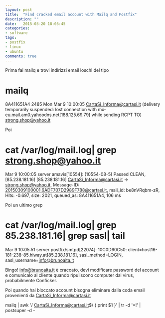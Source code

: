 ```yaml
---
layout: post
title:  "Find cracked email account with Mailq and Postfix"
description: ""
date:   2015-03-20 18:05:45
categories:
- software
tags:
- postfix
- linux
- ubuntu
comments: true
---
```


Prima fai mailq e trovi indirizzi email loschi del tipo

# mailq
8A411651A4     2485 Mon Mar  9 10:00:05  CartaSi_Informa@cartasi.it
(delivery temporarily suspended: lost connection with mx-eu.mail.am0.yahoodns.net[188.125.69.79] while sending RCPT TO)
                                         strong.shop@yahoo.it


Poi

# cat /var/log/mail.log| grep strong.shop@yahoo.it
Mar  9 10:00:05 server amavis[10554]: (10554-08-5) Passed CLEAN, [85.238.181.16] [85.238.181.16] <CartaSi_Informa@cartasi.it> -> <strong.shop@yahoo.it>, Message-ID: <20150309100001.6ADF707D2989F788@cartasi.it>, mail_id: be8nVRqbm-zR, Hits: -0.697, size: 2021, queued_as: 8A411651A4, 106 ms

Poi un ultimo grep

# cat /var/log/mail.log| grep 85.238.181.16| grep sasl| tail
Mar  9 10:05:51 server postfix/smtpd[22074]: 10C0D60C50: client=host16-181-238-85.hiway.at[85.238.181.16], sasl_method=LOGIN, sasl_username=info@brunoaita.it

Bingo! info@brunoaita.it è craccato, devi modificare password del account e comunicalo al cliente quando ripuliscono computer dal virus, probabilmente Conficker.


Poi quando hai bloccato account bisogna eliminare dalla coda email provenienti da CartaSi_Informa@cartasi.it

mailq | awk '/ CartaSi_Informa@cartasi.it$/ { print $1 }' | tr -d '*!' | postsuper -d -